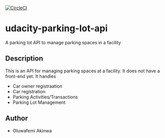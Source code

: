 [![CircleCI](https://circleci.com/gh/KaiserPhemi/udacity-parking-lot-api.svg?style=svg)](https://app.circleci.com/pipelines/github/KaiserPhemi/udacity-parking-lot-api)

# udacity-parking-lot-api
A parking lot API to manage parking spaces in a facility

## Description
This is an API for managing parking spaces at a facility. It does not have a front-end yet.
It handles
- Car owner registraation
- Car registration
- Parking Activities/Transactions
- Parking Lot Management


## Author
- Oluwafemi Akinwa

